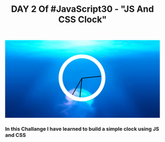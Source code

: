 <h1 align="center">DAY 2 Of #JavaScript30 - "JS And CSS Clock"</h1>
<br>
<p align="center">
  <img src="CLOCK.JPG"/>
</p>
<h3> In this Challange I have learned to build a simple clock using JS and CSS</h3>
